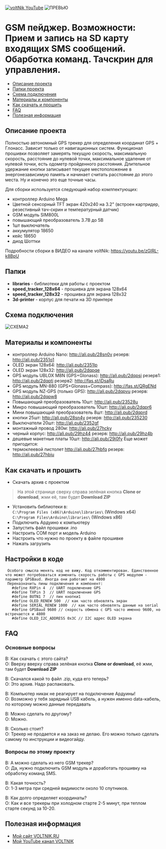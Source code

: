 [![voltNik YouTube](http://voltnik.ru/voltnik-banner.jpg)](https://www.youtube.com/channel/UC4s13gPVOMQVX3P1ZpdUwjA?sub_confirmation=1)
![ПРЕВЬЮ](https://github.com/voltNik/GSM-Pager/blob/master/gsm-pager-prev.jpg)
# GSM пейджер. Возможности: Прием и запись на SD карту входящих SMS сообщений. Обарботка команд. Тачскрин для управления.
* [Описание проекта](#chapter-0)
* [Папки проекта](#chapter-1)
* [Схема подключения](#chapter-2)
* [Материалы и компоненты](#chapter-3)
* [Как скачать и прошить](#chapter-4)
* [FAQ](#chapter-5)
* [Полезная информация](#chapter-6)

<a id="chapter-0"></a>
## Описание проекта
Полностью автономный GPS трекер для определения координат GPS + Глонасс. Зависит только от навигационных систем. Функционал прошивки позволяет замерять текущую скорость,
максимальную скорость, расстояние до нулевой точки, максимальное удаление от нулевой точки, есть одометр пройденного расстояния.
Длительное удержание кнопки записывает текущее местоположение в энергонезависимую память и начинает считать расстояние до этого места.
Ну и конечно это еще точные часы.

Для сборки используется следующий набор комлпектующих:
- контроллер Arduino Mega
- Цветной сенсорный TFT экран 420х240 на 3.2" (встроен картридер, резестивный тач-скрин и температурный датчик)
- GSM модуль SIM800L
- повышающий преобразователь 3.7В до 5В
- 1шт выключатель
- аккумулятор 18650
- кейс 18650
- диод Шоттки

Подробности сборки в ВИДЕО на канале voltNik: https://youtu.be/zGlRL-k8BpU

<a id="chapter-1"></a>
## Папки
- **libraries** - библиотеки для работы с проектом
- **speed_tracker_128x64** - прошивка для экрана 128х64
- **speed_tracker_128x32** - прошивка для экрана 128х32
- **3d-printer** - корпус для печати на 3D принтере

<a id="chapter-2"></a>
## Схема подключения
![СХЕМА2](https://github.com/voltNik/GSM-Pager/blob/master/gsm-pager-bb.jpg)

<a id="chapter-3"></a>
## Материалы и компоненты
- контроллер Arduino Nano: http://ali.pub/28sn0v резерв: http://ali.pub/2351o1
- OLED экран 128х64: http://ali.pub/2351lp
- OLED экран 128х32: http://ali.pub/2dqpqe
- GPS модуль UBLOX M8N (GPS+Glonass): http://ali.pub/2dqpsj резерв1: http://ali.pub/2dqpti резерв2: http://fas.st/iDsaRu
- GPS модуль MN-880  (GPS+Glonass+Compass): http://fas.st/QRgENd
- GPS модуль NZ-GPS (только GPS): http://ali.pub/2dqpvu резерв: http://ali.pub/2dqpw8
- Повышающий преобразователь 10шт: http://ali.pub/23528u
- Микро повышающий преобразователь 10шт: http://ali.pub/2dqpr6
- Мини повышающий преобразователь 8шт: http://ali.pub/2dqprd
- кнопки 25шт: http://ali.pub/28sn4y резерв: http://ali.pub/235230
- Выключатели 20шт: http://ali.pub/2352gf
- монтажный провод 280м: http://ali.pub/27hcky
- черный корпус: http://ali.pub/29hz44 резерв: http://ali.pub/29hz4b
- дешевые макетные платы 10шт: http://ali.pub/29i0fy
Еще может пригодится:
- термоклеевой пистолет http://ali.pub/27hbfq резерв: http://ali.pub/27hbiu
 

<a id="chapter-4"></a>
## Как скачать и прошить
* Скачать архив с проектом
> На этой странице сверху справа зелёная кнопка **Clone or download**, жми её, там будет **Download ZIP**
* Установить библиотеки в:  
`C:\Program Files (x86)\Arduino\libraries\` (Windows x64)  
`C:\Program Files\Arduino\libraries\` (Windows x86) 
* Подключить Ардуино к компьютеру
* Запустить файл прошивки .ino
* Настроить COM порт и модель Arduino
* Настроить что нужно по проекту в файле прошивке
* Нажать загрузить

## Настройки в коде
     Особого смысла менять код не вижу. Код откомментирован. Единственное что может потребоваться изменить скорость работы с GPS модулем - параметр GPSBaud. Иногда они работают на 4800
     Переназначить пины подключения и компонент:
       #define RXPin 4  // UART подключение GPS
       #define TXPin 3  // UART подключение GPS
       #define BUTN1 7  // пин кнопки1
       #define OLED_RENEW 500  // как часто обновлять экран
       #define SERIAL_RENEW 1000  // как часто обновлять данные на serial
       #define GPSBaud 9600 // скорость обмена с GPS часто именно 9600, но встречается и 4800
       #define OLED_I2C_ADDRESS 0x3C // I2C адрес OLED экрана

<a id="chapter-5"></a>
## FAQ
### Основные вопросы
В: Как скачать с этого сайта?  
О: Вверху вверху справа зелёная кнопка **Clone or download**, её жми, там будет **Download ZIP**  

В: Скачался какой то файл .zip, куда его теперь?  
О: Это архив. Надо распаковать.  

В: Компьютер никак не реагирует на подключение Ардуины!  
О: Возможно у тебя зарядный USB кабель, а нужен именно data-кабель, по которому можно данные передавать  

В: Можно сделать по другому?  
О: Можно.  

В: Сколько стоит?  
О: Трекер не продается и на заказ не делаю. Его можно только сделать самому по инструкции и видеогайду.  

### Вопросы по этому проекту
В: А можно сделать из него GSM трекер?  
О: Да, нужно подключить GSM модуль и доработать прошивку на обработку команд SMS.  

В: Какая точность?  
О: 1-3 метра при средней видимости около 10 спутников.  

В: Как долго определяет координаты?  
О: Как и все трекеры при холодном старте 2-5 минут, при теплом старте секунд за 10-20.  


<a id="chapter-6"></a>
## Полезная информация
* [Мой сайт VOLTNIK.RU](http://voltnik.ru/)
* [Мой YouTube канал VOLTNIK](https://www.youtube.com/channel/UC4s13gPVOMQVX3P1ZpdUwjA?sub_confirmation=1)